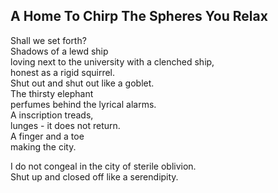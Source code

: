 A Home To Chirp The Spheres You Relax
-------------------------------------
Shall we set forth?  
Shadows of a lewd ship  
loving next to the university with a clenched ship,  
honest as a rigid squirrel.  
Shut out and shut out like a goblet.  
The thirsty elephant  
perfumes behind the lyrical alarms.  
A inscription treads,  
lunges - it does not return.  
A finger and a toe  
making the city.  
  
I do not congeal in the city of sterile oblivion.  
Shut up and closed off like a serendipity.  
